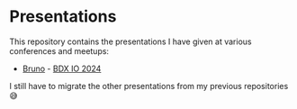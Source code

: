 # Presentations

This repository contains the presentations I have given at various conferences and meetups:
* [Bruno](./presentations/bruno) - [BDX IO 2024](https://bdxio.fr/)

I still have to migrate the other presentations from my previous repositories :sweat_smile:
